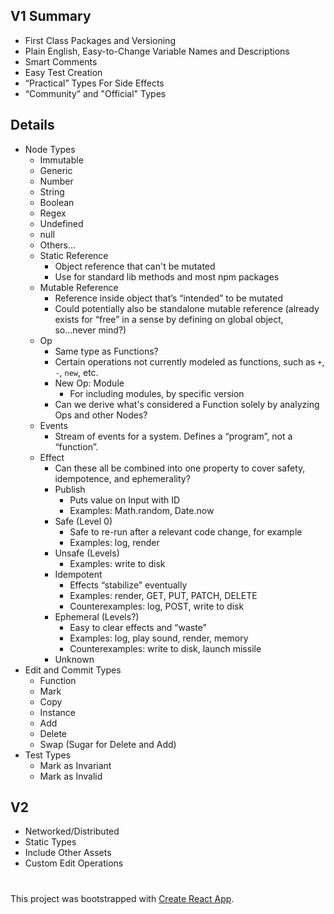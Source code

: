 ## V1 Summary

- First Class Packages and Versioning
- Plain English, Easy-to-Change Variable Names and Descriptions
- Smart Comments
- Easy Test Creation
- “Practical” Types For Side Effects
- “Community” and "Official" Types

## Details

- Node Types
  - Immutable
  - Generic
  - Number
  - String
  - Boolean
  - Regex
  - Undefined
  - null
  - Others...
  - Static Reference
    - Object reference that can't be mutated
    - Use for standard lib methods and most npm packages
  - Mutable Reference
    - Reference inside object that’s “intended” to be mutated
    - Could potentially also be standalone mutable reference (already exists for “free” in a sense by defining on global object, so...never mind?)
  - Op
    - Same type as Functions?
    - Certain operations not currently modeled as functions, such as `+`, `-`, `new`, etc.
    - New Op: Module
      - For including modules, by specific version
    - Can we derive what's considered a Function solely by analyzing Ops and other Nodes?
  - Events
    - Stream of events for a system. Defines a “program”, not a “function”.
  - Effect
    - Can these all be combined into one property to cover safety, idempotence, and ephemerality?
    - Publish
      - Puts value on Input with ID
      - Examples: Math.random, Date.now
    - Safe (Level 0)
      - Safe to re-run after a relevant code change, for example
      - Examples: log, render
    - Unsafe (Levels)
      - Examples: write to disk
    - Idempotent
      - Effects “stabilize” eventually
      - Examples: render, GET, PUT, PATCH, DELETE
      - Counterexamples: log, POST, write to disk
    - Ephemeral (Levels?)
      - Easy to clear effects and “waste”
      - Examples: log, play sound, render, memory
      - Counterexamples: write to disk, launch missile
    - Unknown
- Edit and Commit Types
  - Function
  - Mark
  - Copy
  - Instance
  - Add
  - Delete
  - Swap (Sugar for Delete and Add)
- Test Types
  - Mark as Invariant
  - Mark as Invalid

## V2
- Networked/Distributed
- Static Types
- Include Other Assets
- Custom Edit Operations

#

This project was bootstrapped with [Create React App](https://github.com/facebookincubator/create-react-app).